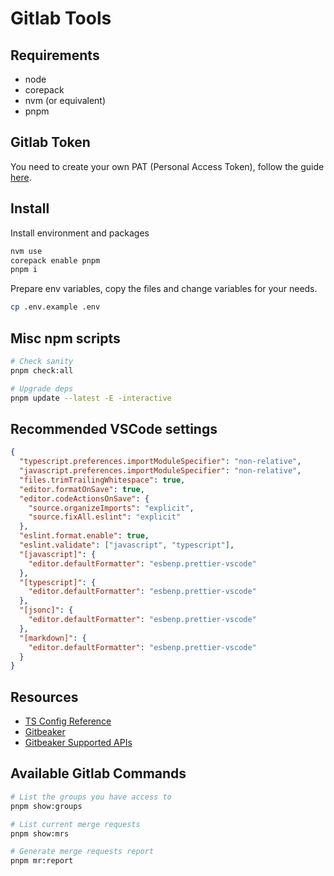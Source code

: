 # Gitlab Tools

## Requirements

- node
- corepack
- nvm (or equivalent)
- pnpm

## Gitlab Token

You need to create your own PAT (Personal Access Token), follow the guide [here](https://docs.gitlab.com/user/profile/personal_access_tokens/).

## Install

Install environment and packages

```bash
nvm use
corepack enable pnpm
pnpm i
```

Prepare env variables, copy the files and change variables for your needs.

```bash
cp .env.example .env
```

## Misc npm scripts

```bash
# Check sanity
pnpm check:all

# Upgrade deps
pnpm update --latest -E -interactive
```

## Recommended VSCode settings

```json
{
  "typescript.preferences.importModuleSpecifier": "non-relative",
  "javascript.preferences.importModuleSpecifier": "non-relative",
  "files.trimTrailingWhitespace": true,
  "editor.formatOnSave": true,
  "editor.codeActionsOnSave": {
    "source.organizeImports": "explicit",
    "source.fixAll.eslint": "explicit"
  },
  "eslint.format.enable": true,
  "eslint.validate": ["javascript", "typescript"],
  "[javascript]": {
    "editor.defaultFormatter": "esbenp.prettier-vscode"
  },
  "[typescript]": {
    "editor.defaultFormatter": "esbenp.prettier-vscode"
  },
  "[jsonc]": {
    "editor.defaultFormatter": "esbenp.prettier-vscode"
  },
  "[markdown]": {
    "editor.defaultFormatter": "esbenp.prettier-vscode"
  }
}
```

## Resources

- [TS Config Reference](https://www.typescriptlang.org/tsconfig/)
- [Gitbeaker](https://github.com/jdalrymple/gitbeaker)
- [Gitbeaker Supported APIs](https://github.com/jdalrymple/gitbeaker/blob/main/packages/core/README.md#supported-apis)

## Available Gitlab Commands

```bash
# List the groups you have access to
pnpm show:groups

# List current merge requests
pnpm show:mrs

# Generate merge requests report
pnpm mr:report
```
